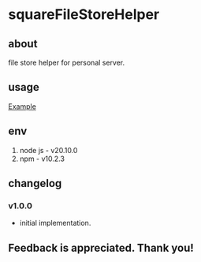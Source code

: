 # squareFileStoreHelper

## about

file store helper for personal server.

## usage

[Example](./example.js)

## env

1. node js - v20.10.0
2. npm - v10.2.3

## changelog

### v1.0.0

- initial implementation.

## Feedback is appreciated. Thank you!
